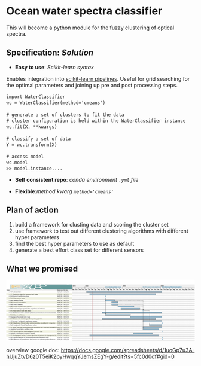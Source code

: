 # Ocean water spectra classifier

This will become a python module for the fuzzy clustering of optical spectra.

## __Specification__: _Solution_

* __Easy to use__: _Scikit-learn syntax_

Enables integration into [scikit-learn pipelines](https://scikit-learn.org/stable/modules/generated/sklearn.pipeline.Pipeline.html). Useful for grid searching for the optimal parameters and joining up pre and post processing steps.

```
import WaterClassifier
wc = WaterClassifier(method='cmeans')

# generate a set of clusters to fit the data
# cluster configuration is held within the WaterClassifier instance
wc.fit(X, **kwargs)

# classify a set of data
Y = wc.transform(X)

# access model
wc.model
>> model.instance....
```

* __Self consistent repo__: _conda environment `.yml` file_

* __Flexible__:_method kwarg `method='cmeans'`_

## Plan of action

1. build a framework for clusting data and scoring the cluster set
2. use framework to test out different clustering algorithms with different hyper parameters
3. find the best hyper parameters to use as default
4. generate a best effort class set for different sensors

## What we promised

![](2020_CERTO_WP4_updated_Gannt.jpg)

overview google doc: https://docs.google.com/spreadsheets/d/1uoGp7u3A-hUjuZtvD6z0T5eiK2pyHwqqYJemsZEgY-g/edit?ts=5fc0d0df#gid=0
